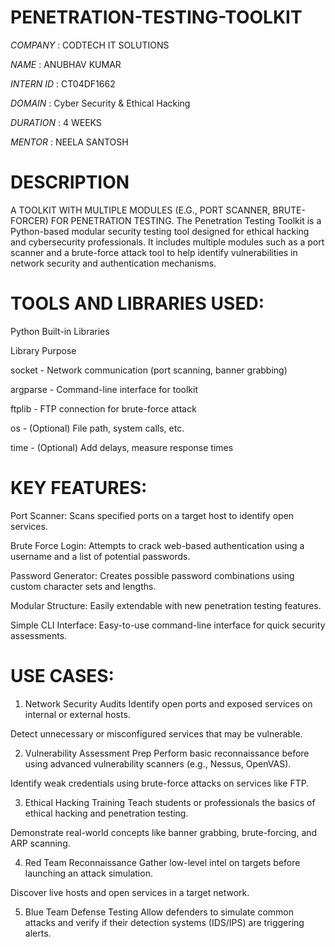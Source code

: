 # PENETRATION-TESTING-TOOLKIT
*COMPANY* : CODTECH IT SOLUTIONS

*NAME* : ANUBHAV KUMAR

*INTERN ID* : CT04DF1662

*DOMAIN* : Cyber Security & Ethical Hacking

*DURATION* : 4 WEEKS

*MENTOR* : NEELA SANTOSH
# DESCRIPTION
A TOOLKIT WITH MULTIPLE MODULES (E.G., PORT SCANNER, BRUTE-FORCER) FOR PENETRATION TESTING.
The Penetration Testing Toolkit is a Python-based modular security testing tool designed for ethical hacking and cybersecurity professionals. It includes multiple modules such as a port scanner and a brute-force attack tool to help identify vulnerabilities in network security and authentication mechanisms.
# TOOLS AND LIBRARIES USED:
Python Built-in Libraries

Library       	Purpose

socket -	    Network communication (port scanning, banner grabbing)

argparse -	  Command-line interface for toolkit

ftplib -	    FTP connection for brute-force attack

os -	        (Optional) File path, system calls, etc.

time -	      (Optional) Add delays, measure response times

# KEY FEATURES:
Port Scanner: Scans specified ports on a target host to identify open services.

Brute Force Login: Attempts to crack web-based authentication using a username and a list of potential passwords.

Password Generator: Creates possible password combinations using custom character sets and lengths.

Modular Structure: Easily extendable with new penetration testing features.

Simple CLI Interface: Easy-to-use command-line interface for quick security assessments.
# USE CASES:
1. Network Security Audits
Identify open ports and exposed services on internal or external hosts.

Detect unnecessary or misconfigured services that may be vulnerable.
 
2. Vulnerability Assessment Prep
Perform basic reconnaissance before using advanced vulnerability scanners (e.g., Nessus, OpenVAS).

Identify weak credentials using brute-force attacks on services like FTP.

3. Ethical Hacking Training
Teach students or professionals the basics of ethical hacking and penetration testing.

Demonstrate real-world concepts like banner grabbing, brute-forcing, and ARP scanning.

4. Red Team Reconnaissance
Gather low-level intel on targets before launching an attack simulation.

Discover live hosts and open services in a target network.

5. Blue Team Defense Testing
Allow defenders to simulate common attacks and verify if their detection systems (IDS/IPS) are triggering alerts.
